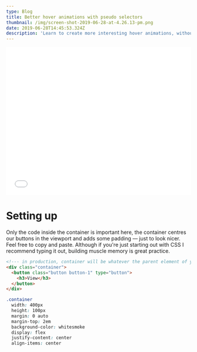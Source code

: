 ```yaml
---
type: Blog
title: Better hover animations with pseudo selectors
thumbnail: /img/screen-shot-2019-06-28-at-4.26.13-pm.png
date: 2019-06-28T14:45:53.324Z
description: 'Learn to create more interesting hover animations, without the extra mark up'
---
```

<iframe height="404" style="width: 100%;" scrolling="no" title="CSS hover animations with :before psuedo element" src="//codepen.io/oajmeredith23/embed/preview/xopLOp/?height=404&theme-id=light&default-tab=css,result" frameborder="no" allowtransparency="true" allowfullscreen="true">
  See the Pen <a href='https://codepen.io/oajmeredith23/pen/xopLOp/'>CSS hover animations with :before psuedo element</a> by Oliver Meredith
  (<a href='https://codepen.io/oajmeredith23'>@oajmeredith23</a>) on <a href='https://codepen.io'>CodePen</a>.
</iframe>

# Setting up

Only the code inside the container is important here, the container centres our buttons in the viewport and adds some padding — just to look nicer. 
Feel free to copy and paste. Although if you're just starting out with CSS I recommend typing it out, building muscle memory is great practice.

```html
<!--- in production, container will be whatever the parent element of your button is --->
<div class="container">
  <button class="button button-1" type="button">
    <h3>View</h3>
  </button>
</div>
```

```css
.container 
  width: 400px 
  height: 100px 
  margin: 0 auto 
  margin-top: 2em
  background-color: whitesmoke
  display: flex 
  justify-content: center
  align-items: center
```
